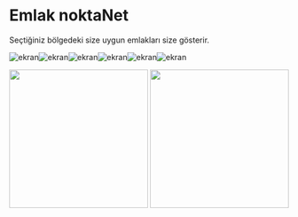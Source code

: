 # Emlak noktaNet

Seçtiğiniz bölgedeki size uygun emlakları size gösterir.

![ekran](resimler/1.jpeg)![ekran](resimler/2.jpeg)![ekran](resimler/3.jpeg)![ekran](resimler/4.jpeg)![ekran](resimler/5.jpeg)![ekran](resimler/6.jpeg)
<p float="left">
  <img src="resimler/1.jpeg" width="250"/>
  <img src="resimler/2.jpeg" width="250"/>
</p>
